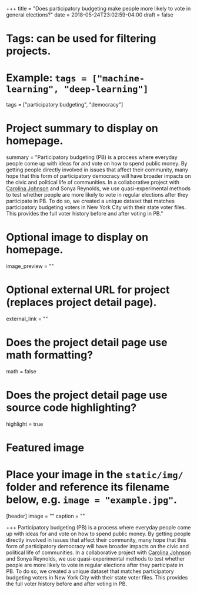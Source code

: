 +++
title = "Does participatory budgeting make people more likely to vote in general elections?"
date = 2018-05-24T23:02:59-04:00
draft = false

# Tags: can be used for filtering projects.
# Example: `tags = ["machine-learning", "deep-learning"]`
tags = ["participatory budgeting", "democracy"]

# Project summary to display on homepage.
summary = "Participatory budgeting (PB) is a process where everyday people come up with ideas for and vote on how to spend public money. By getting people directly involved in issues that affect their community, many hope that this form of participatory democracy will have broader impacts on the civic and political life of communities. In a collaborative project with [Carolina Johnson](https://csjohns.github.io/csjohns/) and Sonya Reynolds, we use quasi-experimental methods to test whether people are more likely to vote in regular elections after they participate in PB. To do so, we created a unique dataset that matches participatory budgeting voters in New York City with their state voter files. This provides the full voter history before and after voting in PB."

# Optional image to display on homepage.
image_preview = ""

# Optional external URL for project (replaces project detail page).
external_link = ""

# Does the project detail page use math formatting?
math = false

# Does the project detail page use source code highlighting?
highlight = true

# Featured image
# Place your image in the `static/img/` folder and reference its filename below, e.g. `image = "example.jpg"`.
[header]
image = ""
caption = ""

+++
Participatory budgeting (PB) is a process where everyday people come up with ideas for and vote on how to spend public money. By getting people directly involved in issues that affect their community, many hope that this form of participatory democracy will have broader impacts on the civic and political life of communities. In a collaborative project with [Carolina Johnson](https://csjohns.github.io/csjohns/) and Sonya Reynolds, we use quasi-experimental methods to test whether people are more likely to vote in regular elections after they participate in PB. To do so, we created a unique dataset that matches participatory budgeting voters in New York City with their state voter files. This provides the full voter history before and after voting in PB.